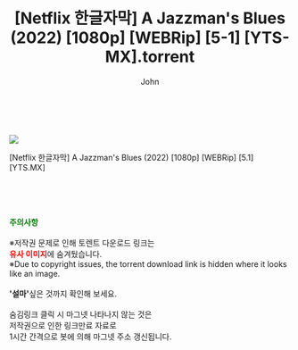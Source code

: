 ﻿---
layout: post
title:  "    [Netflix 한글자막] A Jazzman's Blues (2022) [1080p] [WEBRip] [5-1] [YTS-MX].torrent"
author: John
categories: [ 영화 ]
tags: [  ]
image: https://torrentrj55.com/uploadfile/full/03d05ce7dfd3cf0009ec9e684e7494f5724edcb3.jpg 
description: "    [Netflix 한글자막] A Jazzman's Blues (2022) [1080p] [WEBRip] [5-1] [YTS-MX] torrent 정보 공유"
toc: true
toc_sticky: true
---

<br>
<p><img src="https://torrentrj55.com/uploadfile/full/03d05ce7dfd3cf0009ec9e684e7494f5724edcb3.jpg"/></p>
 [Netflix 한글자막] A Jazzman's Blues (2022) [1080p] [WEBRip] [5.1] [YTS.MX]  
    
<br><br><br>
<p data-ke-size="size16"><b><span style="color: green;">주의사항</span></b><br /><br />※저작권 문제로 인해 토렌트 다운로드 링크는<br /><b><span style="color: red;">유사 이미지</span></b>에 숨겨뒀습니다.<br />※Due to copyright issues, the torrent download link is hidden where it looks like an image.<br /><br /><b>'설마'</b>싶은 것까지 확인해 보세요.<br /><br />숨김링크 클릭 시 마그넷 나타나지 않는 것은<br />저작권으로 인한 링크만료 자료로<br />1시간 간격으로 봇에 의해 마그넷 주소 갱신됩니다.</p>
